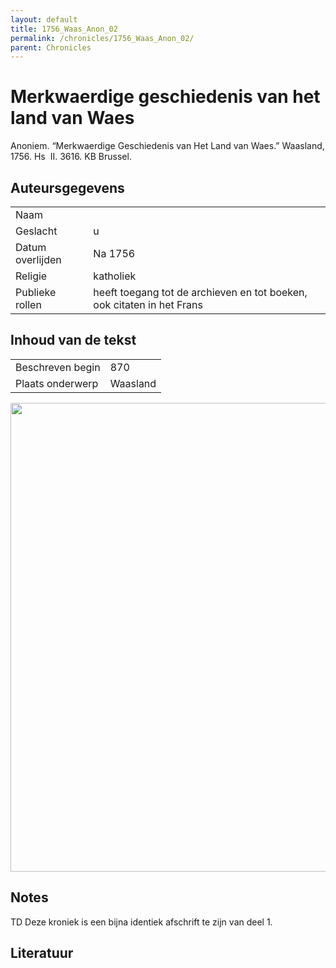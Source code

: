 ```yaml
---
layout: default
title: 1756_Waas_Anon_02
permalink: /chronicles/1756_Waas_Anon_02/
parent: Chronicles
--- 
```



# Merkwaerdige geschiedenis van het land van Waes 

Anoniem. “Merkwaerdige Geschiedenis van Het Land van Waes.” Waasland, 1756. Hs  II. 3616. KB Brussel. 

## Auteursgegevens 

| | | 
| --------------- | --------------- | 
| Naam |   | 
| Geslacht | u | 
| Datum overlijden | Na 1756 | 
| Religie | katholiek | 
| Publieke rollen | heeft toegang tot de archieven en tot boeken, ook citaten in het Frans | 

## Inhoud van de tekst 

| | | 
| --------------- | --------------- | 
| Beschreven begin | 870 | 
| Plaats onderwerp | Waasland | 

[<img src="..\..\barplots_chronicles\1756_Waas_Anon_02.jpg" width="750"/>](..\..\barplots_chronicles\1756_Waas_Anon_02.jpg) 

## Notes 

TD Deze kroniek is een bijna identiek afschrift te zijn van deel 1.





## Literatuur 

